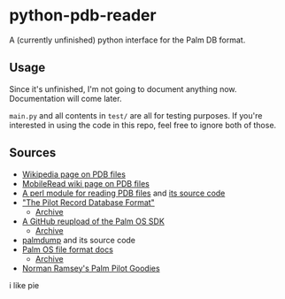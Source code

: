 # python-pdb-reader
A (currently unfinished) python interface for the Palm DB format.

## Usage
Since it's unfinished, I'm not going to document anything now. Documentation will come later.

`main.py` and all contents in `test/` are all for testing purposes. 
If you're interested in using the code in this repo, feel free to ignore both of those.

## Sources
- [Wikipedia page on PDB files](https://en.wikipedia.org/wiki/PDB_(Palm_OS))
- [MobileRead wiki page on PDB files](https://wiki.mobileread.com/wiki/PDB)
- [A perl module for reading PDB files](https://metacpan.org/release/CJM/Palm-PDB-1.400/view/lib/Palm/PDB.pm) and [its source code](https://metacpan.org/dist/Palm-PDB/source/lib/Palm/PDB.pm)
- ["The Pilot Record Database Format"](http://membres.lycos.fr/microfirst/palm/pdb.html) 
  - [Archive](https://web.archive.org/web/20090315213538/http://membres.lycos.fr/microfirst/palm/pdb.html)
- [A GitHub reupload of the Palm OS SDK](https://github.com/jichu4n/palm-os-sdk/tree/master/sdk-5r4) 
  - [Archive](https://archive.org/details/palm-os-sdk)
- [palmdump](https://www.fourmilab.ch/palm/palmdump/) and its source code
- [Palm OS file format docs](www.palmos.com/dev/tech/docs/fileformats.zip)
  - [Archive](https://web.archive.org/web/20000817183927/http://www.palmos.com/dev/tech/docs/fileformats.zip)
- [Norman Ramsey's Palm Pilot Goodies](https://www.cs.tufts.edu/~nr/pilot/)

i like pie
